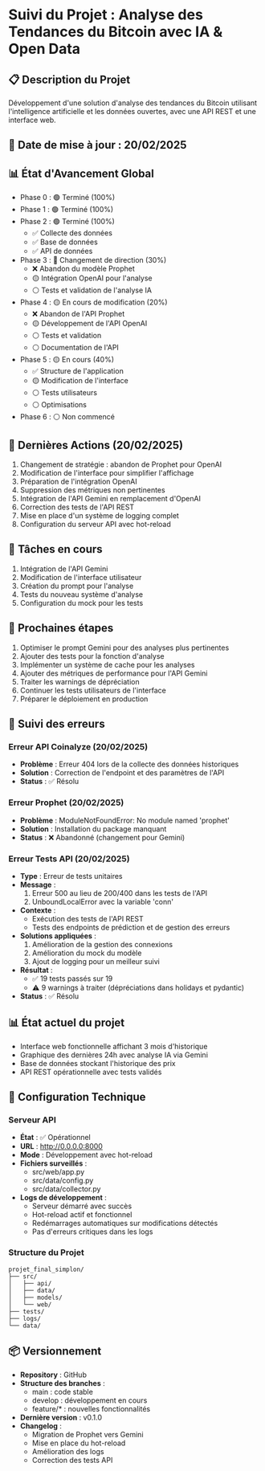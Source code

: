 # Suivi du Projet : Analyse des Tendances du Bitcoin avec IA & Open Data

## 📋 Description du Projet
Développement d'une solution d'analyse des tendances du Bitcoin utilisant l'intelligence artificielle et les données ouvertes, avec une API REST et une interface web.

## 📅 Date de mise à jour : 20/02/2025

## 📊 État d'Avancement Global
- Phase 0 : 🟢 Terminé (100%)
- Phase 1 : 🟢 Terminé (100%)
- Phase 2 : 🟢 Terminé (100%)
  - ✅ Collecte des données
  - ✅ Base de données
  - ✅ API de données
- Phase 3 : 🔄 Changement de direction (30%)
  - ❌ Abandon du modèle Prophet
  - 🟡 Intégration OpenAI pour l'analyse
  - ⚪ Tests et validation de l'analyse IA
- Phase 4 : 🟡 En cours de modification (20%)
  - ❌ Abandon de l'API Prophet
  - 🟡 Développement de l'API OpenAI
  - ⚪ Tests et validation
  - ⚪ Documentation de l'API
- Phase 5 : 🟡 En cours (40%)
  - ✅ Structure de l'application
  - 🟡 Modification de l'interface
  - ⚪ Tests utilisateurs
  - ⚪ Optimisations
- Phase 6 : ⚪ Non commencé

## 🔄 Dernières Actions (20/02/2025)
1. Changement de stratégie : abandon de Prophet pour OpenAI
2. Modification de l'interface pour simplifier l'affichage
3. Préparation de l'intégration OpenAI
4. Suppression des métriques non pertinentes
5. Intégration de l'API Gemini en remplacement d'OpenAI
6. Correction des tests de l'API REST
7. Mise en place d'un système de logging complet
8. Configuration du serveur API avec hot-reload

## 📝 Tâches en cours
1. Intégration de l'API Gemini
2. Modification de l'interface utilisateur
3. Création du prompt pour l'analyse
4. Tests du nouveau système d'analyse
5. Configuration du mock pour les tests

## 🎯 Prochaines étapes
1. Optimiser le prompt Gemini pour des analyses plus pertinentes
2. Ajouter des tests pour la fonction d'analyse
3. Implémenter un système de cache pour les analyses
4. Ajouter des métriques de performance pour l'API Gemini
5. Traiter les warnings de dépréciation
6. Continuer les tests utilisateurs de l'interface
7. Préparer le déploiement en production

## 🛑 Suivi des erreurs
### Erreur API Coinalyze (20/02/2025)
- **Problème** : Erreur 404 lors de la collecte des données historiques
- **Solution** : Correction de l'endpoint et des paramètres de l'API
- **Status** : ✅ Résolu

### Erreur Prophet (20/02/2025)
- **Problème** : ModuleNotFoundError: No module named 'prophet'
- **Solution** : Installation du package manquant
- **Status** : ❌ Abandonné (changement pour Gemini)

### Erreur Tests API (20/02/2025)
- **Type** : Erreur de tests unitaires
- **Message** : 
  1. Erreur 500 au lieu de 200/400 dans les tests de l'API
  2. UnboundLocalError avec la variable 'conn'
- **Contexte** : 
  - Exécution des tests de l'API REST
  - Tests des endpoints de prédiction et de gestion des erreurs
- **Solutions appliquées** :
  1. Amélioration de la gestion des connexions
  2. Amélioration du mock du modèle
  3. Ajout de logging pour un meilleur suivi
- **Résultat** : 
  - ✅ 19 tests passés sur 19
  - ⚠️ 9 warnings à traiter (dépréciations dans holidays et pydantic)
- **Status** : ✅ Résolu

## 📊 État actuel du projet
- Interface web fonctionnelle affichant 3 mois d'historique
- Graphique des dernières 24h avec analyse IA via Gemini
- Base de données stockant l'historique des prix
- API REST opérationnelle avec tests validés

## 🔧 Configuration Technique
### Serveur API
- **État** : ✅ Opérationnel
- **URL** : http://0.0.0.0:8000
- **Mode** : Développement avec hot-reload
- **Fichiers surveillés** :
  - src/web/app.py
  - src/data/config.py
  - src/data/collector.py
- **Logs de développement** :
  - Serveur démarré avec succès
  - Hot-reload actif et fonctionnel
  - Redémarrages automatiques sur modifications détectés
  - Pas d'erreurs critiques dans les logs

### Structure du Projet
```
projet_final_simplon/
├── src/
│   ├── api/
│   ├── data/
│   ├── models/
│   └── web/
├── tests/
├── logs/
└── data/
```

## 📦 Versionnement
- **Repository** : GitHub
- **Structure des branches** :
  - main : code stable
  - develop : développement en cours
  - feature/* : nouvelles fonctionnalités
- **Dernière version** : v0.1.0
- **Changelog** :
  - Migration de Prophet vers Gemini
  - Mise en place du hot-reload
  - Amélioration des logs
  - Correction des tests API 